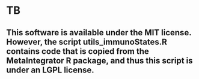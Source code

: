 # TB

## This software is available under the MIT license. However, the script utils_immunoStates.R contains code that is copied from the MetaIntegrator R package, and thus this script is under an LGPL license.